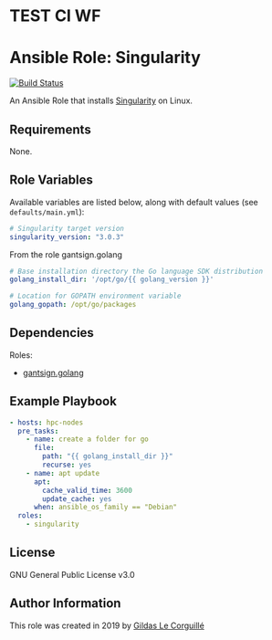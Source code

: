# TEST CI WF 




# Ansible Role: Singularity

[![Build Status](https://travis-ci.org/abims-sbr/ansible-singularity.svg?branch=master)](https://travis-ci.org/abims-sbr/ansible-singularity)

An Ansible Role that installs [Singularity](https://www.sylabs.io/singularity/) on Linux.

## Requirements

None.

## Role Variables

Available variables are listed below, along with default values (see `defaults/main.yml`):

```yaml
# Singularity target version
singularity_version: "3.0.3"
```

From the role gantsign.golang
```yaml
# Base installation directory the Go language SDK distribution
golang_install_dir: '/opt/go/{{ golang_version }}'

# Location for GOPATH environment variable
golang_gopath: /opt/go/packages
```

## Dependencies

Roles:
 - [gantsign.golang](https://galaxy.ansible.com/gantsign/golang)

## Example Playbook

```yaml
- hosts: hpc-nodes
  pre_tasks:
    - name: create a folder for go
      file:
        path: "{{ golang_install_dir }}"
        recurse: yes
    - name: apt update
      apt:
        cache_valid_time: 3600
        update_cache: yes
      when: ansible_os_family == "Debian"
  roles:
    - singularity
```

## License

GNU General Public License v3.0

## Author Information

This role was created in 2019 by [Gildas Le Corguillé](https://github.com/lecorguille)
